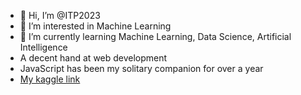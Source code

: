 - 👋 Hi, I’m @ITP2023 
- 👀 I’m interested in Machine Learning
- 🌱 I’m currently learning Machine Learning, Data Science, Artificial Intelligence
- A decent hand at web development
- JavaScript has been my solitary companion for over a year
- [My kaggle link](https://www.kaggle.com/itp6066)

<!---
ITP2023/ITP2023 is a ✨ special ✨ repository because its `README.md` (this file) appears on your GitHub profile.
You can click the Preview link to take a look at your changes.
--->
